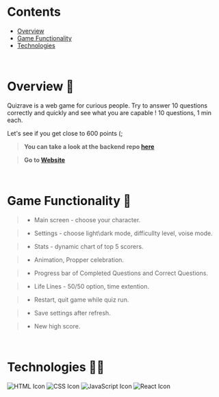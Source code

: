 
# Contents

- [Overview](#overview-)
- [Game Functionality](#functionality-)
- [Technologies](#technologies-)


<br />

# Overview 👋

Quizrave is a web game for curious people.
Try to answer 10 questions correctly and quickly and see what you are capable !
10 questions, 1 min  each.

Let's see if you get close to 600 points (;

> **You can take a look at the backend repo [here](https://github.com/shalevsh/create-react-app-lambda/tree/master/src)**

> **Go to [Website](https://astounding-kitsune-b5bb08.netlify.app/)**

<br />

# Game Functionality 👋

> * Main screen - choose your character.

> * Settings - choose light\dark mode, difficullty level, voise mode.

> * Stats - dynamic chart of top 5 scorers.

> * Animation, Propper celebration.

> * Progress bar of Completed Questions and Correct Questions.

> * Life Lines - 50/50 option, time extention.

> * Restart, quit game while quiz run.

> * Save settings after refresh.

> * New high score.

<br />

# Technologies 👨‍💻

![HTML Icon](https://i.ibb.co/9tyHGr7/html-logo.png, "HTML")
![CSS Icon](https://i.ibb.co/b3QNSgX/css-logo.png, "CSS")
![JavaScript Icon](https://i.ibb.co/L5RS8g1/Group-11.png, "JavaScript")
![React Icon](https://i.ibb.co/BBFKyz9/Group-9.png, "React")

